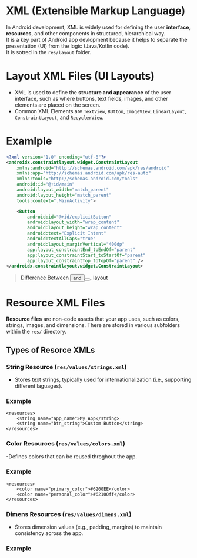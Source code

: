 # XML (Extensible Markup Language)
In Android development, XML is widely used for defining the user **interface**, **resources**, and other components in structured, hierarchical way.  
It is a key part of Android app devlopment because it helps to separate the presentation (UI) from the logic (Java/Kotlin code).  
It is sotred in the `res/layout` folder.

# Layout XML Files (UI Layouts)
- XML is used to define the **structure and appearance** of the user interface, such as where buttons, text fields, images, and other elements are placed on the screen.
- Common XML Elements are `TextView`, `BUtton`, `ImageVIew`, `LinearLayout`, `ConstraintLayout`, and `RecyclerView`.

# Examlple
```xml
<?xml version="1.0" encoding="utf-8"?>
<androidx.constraintlayout.widget.ConstraintLayout
    xmlns:android="http://schemas.android.com/apk/res/android"
    xmlns:app="http://schemas.android.com/apk/res-auto"
    xmlns:tools="http://schemas.android.com/tools"
    android:id="@+id/main"
    android:layout_width="match_parent"
    android:layout_height="match_parent"
    tools:context=".MainActivity">

    <Button
        android:id="@+id/explicitButton"
        android:layout_width="wrap_content"
        android:layout_height="wrap_content"
        android:text="Explicit Intent"
        android:textAllCaps="true"
        android:layout_marginVertical="400dp"
        app:layout_constraintEnd_toEndOf="parent"
        app:layout_constraintStart_toStartOf="parent"
        app:layout_constraintTop_toTopOf="parent" />
</androidx.constraintlayout.widget.ConstraintLayout>
```
> [Difference Between <Button /> and <Button></Button>](), [layout]()

# Resource XML Files
**Resource files** are non-code assets that your app uses, such as colors, strings, images, and dimensions. There are stored in various subfolders within the `res/` directory.

## Types of Resorce XMLs

### String Resource (`res/values/strings.xml`)
- Stores text strings, typically used for internationalization (i.e., supporting different laguages).

### Example
```
<resources>
    <string name="app_name">My App</string>
    <string name="btn_string">Custom Button</string>
</resources>
```

### Color Resources (`res/values/colors.xml`)
-Defines colors that can be reused throghout the app.

### Example
```
<resources>
    <color name="primary_color">#6200EE</color>
    <color name="personal_color">#62100ff</color>
</resources>
```

### Dimens Resources (`res/values/dimens.xml`)
- Stores dimension values (e.g., padding, margins) to maintain consistency across the app.

### Example
```xml

```
